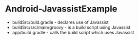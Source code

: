 Android-JavassistExample
========================


* buildSrc/buld.gradle - declares use of Javassist
* buildSrc/src/main/groovy - is a build script using Javassist
* app/build.gradle - calls the build script which uses Javassist
